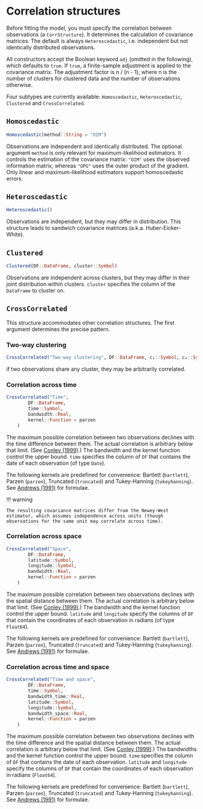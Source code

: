 # Correlation structures

Before fitting the model, you must specify the correlation between observations (a `CorrStructure`). It determines the calculation of covariance matrices. The default is always `Heteroscedastic`, i.e. independent but not identically distributed observations.

All constructors accept the Boolean keyword `adj` (omitted in the following), which defaults to `true`. If `true`, a finite-sample adjustment is applied to the covariance matrix. The adjustment factor is n / (n - 1), where n is the number of clusters for clustered data and the number of observations otherwise.

Four subtypes are currently available: `Homoscedastic`, `Heteroscedastic`, `Clustered` and `CrossCorrelated`.

## `Homoscedastic`

```julia
Homoscedastic(method::String = "OIM")
```
Observations are independent and identically distributed. The optional argument `method` is only relevant for maximum-likelihood estimators. It controls the estimation of the covariance matrix: `"OIM"` uses the observed information matrix, whereas `"OPG"` uses the outer product of the gradient. Only linear and maximum-likelihood estimators support homoscedastic errors.

## `Heteroscedastic`

```julia
Heteroscedastic()
```
Observations are independent, but they may differ in distribution. This structure leads to sandwich covariance matrices (a.k.a. Huber-Eicker-White).

## `Clustered`

```julia
Clustered(DF::DataFrame, cluster::Symbol)
```

Observations are independent across clusters, but they may differ in their joint distribution within clusters. `cluster` specifies the column of the `DataFrame` to cluster on.

## `CrossCorrelated`

This structure accommodates other correlation structures. The first argument determines the precise pattern.

### Two-way clustering

```julia
CrossCorrelated("Two-way clustering", DF::DataFrame, c₁::Symbol, c₂::Symbol)
```
if two observations share any cluster, they may be arbitrarily correlated.

### Correlation across time

```julia
CrossCorrelated("Time",
        DF::DataFrame,
        time::Symbol,
        bandwidth::Real,
        kernel::Function = parzen
    )
```

The maximum possible correlation between two observations declines with the time difference between them. The actual correlation is arbitrary below that limit. (See [Conley (1999)](https://www.sciencedirect.com/science/article/pii/S0304407698000840).) The bandwidth and the kernel function control the upper bound. `time` specifies the column of `DF` that contains the date of each observation (of type `Date`).

The following kernels are predefined for convenience: Bartlett (`bartlett`), Parzen (`parzen`), Truncated (`truncated`) and Tukey-Hanning (`tukeyhanning`). See [Andrews (1991)](http://jstor.org/stable/2938229) for formulae.

!!! warning

    The resulting covariance matrices differ from the Newey-West estimator, which assumes independence across units (though observations for the same unit may correlate across time).

### Correlation across space

```julia
CrossCorrelated("Space",
        DF::DataFrame,
        latitude::Symbol,
        longitude::Symbol,
        bandwidth::Real,
        kernel::Function = parzen
    )
```

The maximum possible correlation between two observations declines with the spatial distance between them. The actual correlation is arbitrary below that limit. (See [Conley (1999)](https://www.sciencedirect.com/science/article/pii/S0304407698000840).) The bandwidth and the kernel function control the upper bound. `latitude` and `longitude` specify the columns of `DF` that contain the coordinates of each observation in radians (of type `Float64`).

The following kernels are predefined for convenience: Bartlett (`bartlett`), Parzen (`parzen`), Truncated (`truncated`) and Tukey-Hanning (`tukeyhanning`). See [Andrews (1991)](http://jstor.org/stable/2938229) for formulae.

### Correlation across time and space

```julia
CrossCorrelated("Time and space",
        DF::DataFrame,
        time::Symbol,
        bandwidth_time::Real,
        latitude::Symbol,
        longitude::Symbol,
        bandwidth_space::Real,
        kernel::Function = parzen
    )
```

The maximum possible correlation between two observations declines with the time difference and the spatial distance between them. The actual correlation is arbitrary below that limit. (See [Conley (1999)](https://www.sciencedirect.com/science/article/pii/S0304407698000840).) The bandwidths and the kernel function control the upper bound. `time` specifies the column of `DF` that contains the date of each observation. `latitude` and `longitude` specify the columns of `DF` that contain the coordinates of each observation in radians (`Float64`).

The following kernels are predefined for convenience: Bartlett (`bartlett`), Parzen (`parzen`), Truncated (`truncated`) and Tukey-Hanning (`tukeyhanning`). See [Andrews (1991)](http://jstor.org/stable/2938229) for formulae.
